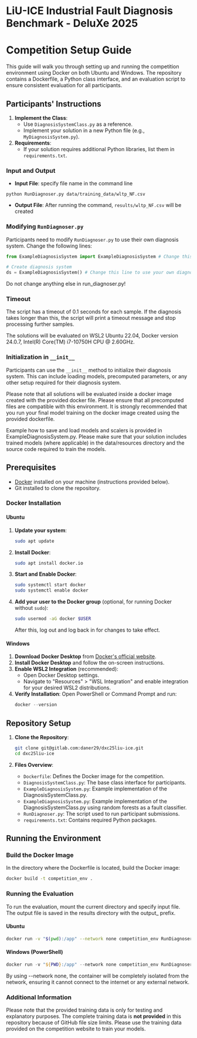 # LiU-ICE Industrial Fault Diagnosis Benchmark - DeluXe 2025
# Competition Setup Guide

This guide will walk you through setting up and running the competition environment using Docker on both Ubuntu and Windows. The repository contains a Dockerfile, a Python class interface, and an evaluation script to ensure consistent evaluation for all participants.

## Participants' Instructions
1. **Implement the Class**:
   - Use `DiagnosisSystemClass.py` as a reference.
   - Implement your solution in a new Python file (e.g., `MyDiagnosisSystem.py`).
2. **Requirements**:
   - If your solution requires additional Python libraries, list them in `requirements.txt`.

### Input and Output
- **Input File**: specify file name in the command line
```
python RunDiagnoser.py data/training_data/wltp_NF.csv
```

- **Output File**: After running the command, `results/wltp_NF.csv` will be created

### Modifying `RunDiagnoser.py`
Participants need to modify `RunDiagnoser.py` to use their own diagnosis system. Change the following lines:

```python
from ExampleDiagnosisSystem import ExampleDiagnosisSystem # Change this line to use your own diagnosis system

# Create diagnosis system
ds = ExampleDiagnosisSystem() # Change this line to use your own diagnosis system
```
Do not change anything else in run_diagnoser.py!

### Timeout
The script has a timeout of 0.1 seconds for each sample. If the diagnosis takes longer than this, the script will print a timeout message and stop processing further samples.

The solutions will be evaluated on WSL2 Ubuntu 22.04, Docker version 24.0.7, Intel(R) Core(TM) i7-10750H CPU @ 2.60GHz.

### Initialization in `__init__`
Participants can use the `__init__` method to initialize their diagnosis system. This can include loading models, precomputed parameters, or any other setup required for their diagnosis system.

Please note that all solutions will be evaluated inside a docker image created with the provided docker file. Please ensure that all precomputed files are compatible with this environment. It is strongly recommended that you run your final model training on the docker image created using the provided dockerfile.

Example how to save and load models and scalers is provided in ExampleDiagnosisSystem.py. Please make sure that your solution includes trained models (where applicable) in the data/resources directory and the source code required to train the models.


## Prerequisites
- [Docker](https://docs.docker.com/get-docker/) installed on your machine (instructions provided below).
- Git installed to clone the repository.

### Docker Installation

#### Ubuntu
1. **Update your system**:
   ```bash
   sudo apt update
   ```

2. **Install Docker**:
   ```bash
   sudo apt install docker.io
   ```

3. **Start and Enable Docker**:
   ```bash
   sudo systemctl start docker
   sudo systemctl enable docker
   ```

4. **Add your user to the Docker group** (optional, for running Docker without `sudo`):
   ```bash
   sudo usermod -aG docker $USER
   ```
   After this, log out and log back in for changes to take effect.

#### Windows
1. **Download Docker Desktop** from [Docker's official website](https://www.docker.com/products/docker-desktop).
2. **Install Docker Desktop** and follow the on-screen instructions.
3. **Enable WSL2 Integration** (recommended):
   - Open Docker Desktop settings.
   - Navigate to "Resources" > "WSL Integration" and enable integration for your desired WSL2 distributions.
4. **Verify Installation**:
   Open PowerShell or Command Prompt and run:
   ```powershell
   docker --version
   ```

## Repository Setup
1. **Clone the Repository**:
   ```bash
   git clone git@gitlab.com:daner29/dxc25liu-ice.git
   cd dxc25liu-ice
   ```

2. **Files Overview**:
   - `Dockerfile`: Defines the Docker image for the competition.
   - `DiagnosisSystemClass.py`: The base class interface for participants.
   - `ExampleDiagnosisSystem.py`: Example implementation of the DiagnosisSystemClass.py.
   - `ExampleDiagnosisSystem.py`: Example implementation of the DiagnosisSystemClass.py using random forests as a fault classifier.
   - `RunDiagnoser.py`: The script used to run participant submissions.
   - `requirements.txt`: Contains required Python packages.

## Running the Environment

### Build the Docker Image

In the directory where the Dockerfile is located, build the Docker image:

```bash
docker build -t competition_env .
```

### Running the Evaluation

To run the evaluation, mount the current directory and specify input file. The output file is saved in the results directory with the output_ prefix.

#### Ubuntu
```bash
docker run -v "$(pwd):/app" --network none competition_env RunDiagnoser.py data/training_data/wltp_NF.csv 
```

#### Windows (PowerShell)

```powershell
docker run -v "${PWD}:/app" --network none competition_env RunDiagnoser.py data/training_data/wltp_NF.csv
```


By using --network none, the container will be completely isolated from the network, ensuring it cannot connect to the internet or any external network.

### Additional Information

Please note that the provided training data is only for testing and explanatory purposes. The complete training data is **not provided** in this repository because of GitHub file size limits. Please use the training data provided on the competition website to train your models.

